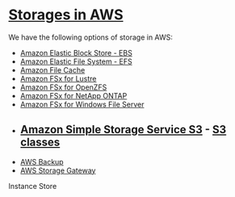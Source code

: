 # [Storages in AWS](https://docs.aws.amazon.com/whitepapers/latest/aws-overview/storage-services.html)

We have the following options of storage in AWS:

- [Amazon Elastic Block Store - EBS](https://aws.amazon.com/ebs/)
- [Amazon Elastic File System - EFS](https://aws.amazon.com/efs/)
- [Amazon File Cache](https://aws.amazon.com/filecache/)
- [Amazon FSx for Lustre](https://aws.amazon.com/fsx/lustre)
- [Amazon FSx for OpenZFS](https://aws.amazon.com/fsx/openzfs)
- [Amazon FSx for NetApp ONTAP](https://aws.amazon.com/fsx/netapp-ontap)
- [Amazon FSx for Windows File Server](https://aws.amazon.com/fsx/windows)
- ## [Amazon Simple Storage Service S3](https://aws.amazon.com/s3/) - [S3 classes](https://aws.amazon.com/s3/storage-classes/)
- [AWS Backup](http://aws.amazon.com/backup)
- [AWS Storage Gateway](https://aws.amazon.com/storagegateway/)

Instance Store
